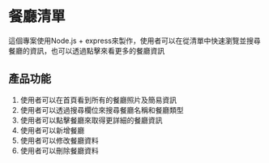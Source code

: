 # 餐廳清單
這個專案使用Node.js + express來製作，使用者可以在從清單中快速瀏覽並搜尋餐廳的資訊，也可以透過點擊來看更多的餐廳資訊

## 產品功能
1. 使用者可以在首頁看到所有的餐廳照片及簡易資訊
2. 使用者可以透過搜尋欄位來搜尋餐廳名稱和餐廳類型
3. 使用者可以點擊餐廳來取得更詳細的餐廳資訊
4. 使用者可以新增餐廳
5. 使用者可以修改餐廳資料
6. 使用者可以刪除餐廳資料
